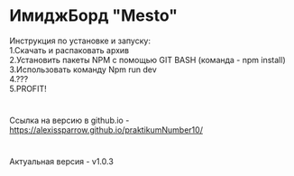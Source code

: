 # ИмиджБорд "Mesto"
Инструкция по установке и запуску:  
1.Скачать и распаковать архив   
2.Установить пакеты NPM с помощью GIT BASH (команда - npm install)  
3.Использовать команду Npm run dev  
4.???   
5.PROFIT! 
#
Ссылка на версию в github.io - https://alexissparrow.github.io/praktikumNumber10/
#
Актуальная версия - v1.0.3

